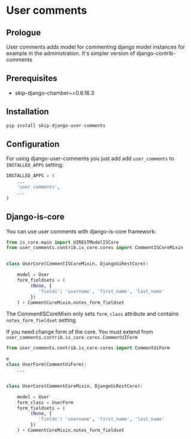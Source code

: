 User comments
=============

Prologue
--------

User comments adds model for commenting django model instances for example in the administration. It's simpler version of django-contrib-comments

Prerequisites
-------------

- skip-django-chamber~=0.6.16.3

Installation
------------

```python
pip install skip-django-user-comments
```

Configuration
-------------

For using django-user-comments you just add add ``user_comments`` to ``INSTALLED_APPS`` setting:

```python
INSTALLED_APPS = (
    ...
    'user_comments',
    ...
)
```

Django-is-core
--------------

You can use user comments with django-is-core framework:


```python
from is_core.main import UIRESTModelISCore
from user_comments.contrib.is_core.cores import CommentISCoreMixin


class UserCore(CommentISCoreMixin, DjangoUiRestCore):

    model = User
    form_fieldsets = (
         (None, {
            'fields': 'username', 'first_name', 'last_name'
         })
    ) + CommentCoreMixin.notes_form_fieldset

```

The CommentISCoreMixin only sets ``form_class`` attribute and contains ``notes_form_fieldset`` setting.

If you need change form of the core. You must extend from ``user_comments.contrib.is_core.cores.CommentUIForm``

```python
from user_comments.contrib.is_core.cores import CommentUiForm

e
class UserForm(CommentUiForm):
    ...


class UserCore(CommentCoreMixin, DjangoUiRestCore):

    model = User
    form_class = UserForm
    form_fieldsets = (
         (None, {
            'fields': 'username', 'first_name', 'last_name'
         })
    ) + CommentCoreMixin.notes_form_fieldset

```